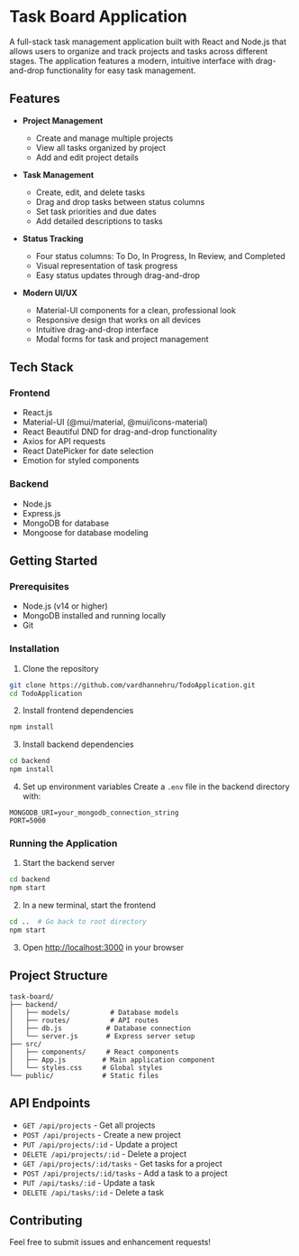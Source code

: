 # Task Board Application

A full-stack task management application built with React and Node.js that allows users to organize and track projects and tasks across different stages. The application features a modern, intuitive interface with drag-and-drop functionality for easy task management.

## Features

- **Project Management**
  - Create and manage multiple projects
  - View all tasks organized by project
  - Add and edit project details

- **Task Management**
  - Create, edit, and delete tasks
  - Drag and drop tasks between status columns
  - Set task priorities and due dates
  - Add detailed descriptions to tasks

- **Status Tracking**
  - Four status columns: To Do, In Progress, In Review, and Completed
  - Visual representation of task progress
  - Easy status updates through drag-and-drop

- **Modern UI/UX**
  - Material-UI components for a clean, professional look
  - Responsive design that works on all devices
  - Intuitive drag-and-drop interface
  - Modal forms for task and project management

## Tech Stack

### Frontend
- React.js
- Material-UI (@mui/material, @mui/icons-material)
- React Beautiful DND for drag-and-drop functionality
- Axios for API requests
- React DatePicker for date selection
- Emotion for styled components

### Backend
- Node.js
- Express.js
- MongoDB for database
- Mongoose for database modeling

## Getting Started

### Prerequisites
- Node.js (v14 or higher)
- MongoDB installed and running locally
- Git

### Installation

1. Clone the repository
```bash
git clone https://github.com/vardhannehru/TodoApplication.git
cd TodoApplication
```

2. Install frontend dependencies
```bash
npm install
```

3. Install backend dependencies
```bash
cd backend
npm install
```

4. Set up environment variables
Create a `.env` file in the backend directory with:
```
MONGODB_URI=your_mongodb_connection_string
PORT=5000
```

### Running the Application

1. Start the backend server
```bash
cd backend
npm start
```

2. In a new terminal, start the frontend
```bash
cd ..  # Go back to root directory
npm start
```

3. Open [http://localhost:3000](http://localhost:3000) in your browser

## Project Structure

```
task-board/
├── backend/
│   ├── models/          # Database models
│   ├── routes/          # API routes
│   ├── db.js           # Database connection
│   └── server.js       # Express server setup
├── src/
│   ├── components/     # React components
│   ├── App.js         # Main application component
│   └── styles.css     # Global styles
└── public/            # Static files
```

## API Endpoints

- `GET /api/projects` - Get all projects
- `POST /api/projects` - Create a new project
- `PUT /api/projects/:id` - Update a project
- `DELETE /api/projects/:id` - Delete a project
- `GET /api/projects/:id/tasks` - Get tasks for a project
- `POST /api/projects/:id/tasks` - Add a task to a project
- `PUT /api/tasks/:id` - Update a task
- `DELETE /api/tasks/:id` - Delete a task

## Contributing

Feel free to submit issues and enhancement requests!
